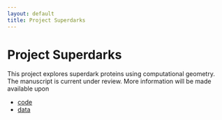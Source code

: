 ```yaml
---
layout: default
title: Project Superdarks
---
```


# Project Superdarks

This project explores superdark proteins using computational geometry.
The manuscript is current under review. 
More information will be made available upon

- [code](code/)
- [data](data/)